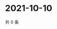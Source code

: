 # 2021-10-10

共 0 条

<!-- BEGIN WEIBO -->
<!-- 最后更新时间 Sun Oct 10 2021 20:12:03 GMT+0800 (China Standard Time) -->

<!-- END WEIBO -->

